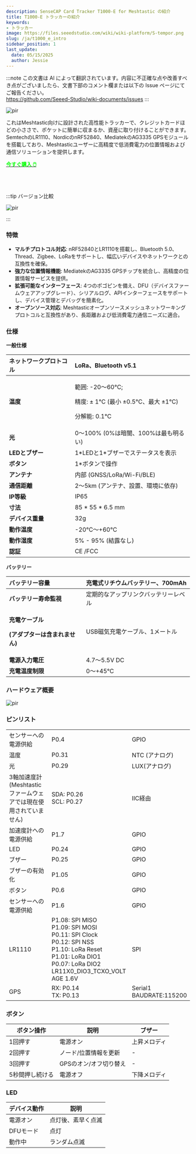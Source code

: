 ```yaml
---
description: SenseCAP Card Tracker T1000-E for Meshtastic の紹介
title: T1000-E トラッカーの紹介
keywords:
- トラッカー
image: https://files.seeedstudio.com/wiki/wiki-platform/S-tempor.png
slug: /ja/t1000_e_intro
sidebar_position: 1
last_update:
  date: 05/15/2025
  author: Jessie
---
```

:::note
この文書は AI によって翻訳されています。内容に不正確な点や改善すべき点がございましたら、文書下部のコメント欄または以下の Issue ページにてご報告ください。  
https://github.com/Seeed-Studio/wiki-documents/issues
:::

<p style={{textAlign: 'center'}}><img src="https://files.seeedstudio.com/wiki/SenseCAP/Meshtastic/intro-e.png" alt="pir" width={800} height="auto" /></p>



これはMeshtastic向けに設計された高性能トラッカーで、クレジットカードほどの小ささで、ポケットに簡単に収まるか、資産に取り付けることができます。SemtechのLR1110、NordicのnRF52840、MediatekのAG3335 GPSモジュールを搭載しており、Meshtasticユーザーに高精度で低消費電力の位置情報および通信ソリューションを提供します。


<div class="get_one_now_container" style={{textAlign: 'center'}}>
    <a class="get_one_now_item" href="https://www.seeedstudio.com/SenseCAP-Card-Tracker-T1000-E-for-Meshtastic-p-5913.html" target="_blank" rel="noopener noreferrer">
            <strong><span><font color={'FFFFFF'} size={"4"}> 今すぐ購入 🖱️</font></span></strong>
    </a>
</div>

<br></br>

:::tip バージョン比較
<p style={{textAlign: 'center'}}><img src="https://files.seeedstudio.com/wiki/SenseCAP/Meshtastic/versions-duibi.png" alt="pir" width={600} height="auto" /></p>
:::



### 特徴

* **マルチプロトコル対応**: nRF52840とLR1110を搭載し、Bluetooth 5.0、Thread、Zigbee、LoRaをサポートし、幅広いデバイスやネットワークとの互換性を確保。
* **強力な位置情報機能**: MediatekのAG3335 GPSチップを統合し、高精度の位置情報サービスを提供。
* **拡張可能なインターフェース**: 4つのポゴピンを備え、DFU（デバイスファームウェアアップグレード）、シリアルログ、APIインターフェースをサポートし、デバイス管理とデバッグを簡素化。
* **オープンソース対応**: Meshtasticオープンソースメッシュネットワーキングプロトコルと互換性があり、長距離および低消費電力通信ニーズに適合。


### 仕様

**一般仕様**

|**ネットワークプロトコル**|LoRa、Bluetooth v5.1|
| :- | :- |
|**温度**|<p>範囲: -20～60℃;</p><p>精度: ± 1℃ (最小 ±0.5℃、最大 ±1℃)</p><p>分解能: 0.1℃</p>|
|**光**|0～100% (0%は暗闇、100%は最も明るい)|
|**LEDとブザー**|1\*LEDと1\*ブザーでステータスを表示|
|**ボタン**|1\*ボタンで操作|
|**アンテナ**|内部 (GNSS/LoRa/Wi-Fi/BLE)|
|**通信距離**|2～5km (アンテナ、設置、環境に依存)|
|**IP等級**|IP65|
|**寸法**|85 \* 55 \* 6.5 mm|
|**デバイス重量**|32g|
|**動作温度**|-20℃～+60℃|
|**動作湿度**|5% - 95% (結露なし)|
|**認証**|CE /FCC|

**バッテリー**

|**バッテリー容量**|充電式リチウムバッテリー、700mAh|
| :- | :- |
|**バッテリー寿命監視**|定期的なアップリンクバッテリーレベル|
|<p>**充電ケーブル**</p><p>**(アダプターは含まれません)**</p>|USB磁気充電ケーブル、1メートル|
|**電源入力電圧**|4\.7～5.5V DC|
|**充電温度制限**|0～+45℃|

### ハードウェア概要



<p style={{textAlign: 'center'}}><img src="https://files.seeedstudio.com/wiki/SenseCAP/Meshtastic/4-pogo.png" alt="pir" width={800} height="auto" /></p>


### ピンリスト


||||
|- |- |- |
|センサーへの電源供給|P0.4|GPIO|
|温度|P0.31|NTC (アナログ)|
|光|P0.29|LUX(アナログ)|
|3軸加速度計<br/>(Meshtasticファームウェアでは現在使用されていません)|SDA: P0.26<br/>SCL: P0.27|IIC経由|
|加速度計への電源供給|P1.7|GPIO|
|LED|P0.24  |GPIO|
|ブザー|P0.25|GPIO|
|ブザーの有効化|P1.05|GPIO|
|ボタン|P0.6|GPIO|
|センサーへの電源供給|P1.6|GPIO|
|LR1110|P1.08: SPI MISO<br/>P1.09: SPI MOSI<br/>P0.11: SPI Clock<br/>P0.12: SPI NSS<br/>P1.10: LoRa Reset<br/>P1.01: LoRa DIO1<br/>P0.07: LoRa DIO2<br/>LR11X0\_DIO3\_TCXO\_VOLT<br/>AGE 1.6V|SPI|
|GPS|RX: P0.14<br/>TX: P0.13|Serial1 <br/>BAUDRATE:115200|





### ボタン

|ボタン操作|説明|ブザー|
|- |- |- |
|1回押す|電源オン|上昇メロディ|
|2回押す|ノード/位置情報を更新|-|
|3回押す|GPSのオン/オフ切り替え|-|
|5秒間押し続ける|電源オフ|下降メロディ|



### LED

|デバイス動作|説明|
|- |- |
|電源オン|点灯後、素早く点滅|
|DFUモード|点灯|
|動作中|ランダム点滅|